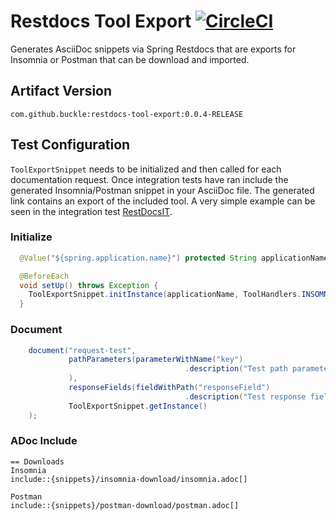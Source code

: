 # Restdocs Tool Export [![CircleCI](https://circleci.com/gh/buckle/restdocs-tool-export/tree/master.svg?style=svg)](https://circleci.com/gh/buckle/restdocs-tool-export/tree/master)

Generates AsciiDoc snippets via Spring Restdocs that are exports for Insomnia or Postman that can be download and imported. 

## Artifact Version
`com.github.buckle:restdocs-tool-export:0.0.4-RELEASE`

## Test Configuration

`ToolExportSnippet` needs to be initialized and then called for each documentation request. Once integration tests have ran 
include the generated Insomnia/Postman snippet in your AsciiDoc file. The generated link contains an export of the included tool. 
A very simple example can be seen in the integration test [RestDocsIT](src/test/java/restdocs/tool/export/RestDocsIT.java).

### Initialize
```java
  @Value("${spring.application.name}") protected String applicationName;

  @BeforeEach
  void setUp() throws Exception {
    ToolExportSnippet.initInstance(applicationName, ToolHandlers.INSOMNIA, ToolHandlers.POSTMAN);
  }
```

### Document
```java
    document("request-test",
             pathParameters(parameterWithName("key")
                                       .description("Test path parameter")
             ),
             responseFields(fieldWithPath("responseField")
                                       .description("Test response field")),
             ToolExportSnippet.getInstance()
    );
```

### ADoc Include
```
== Downloads
Insomnia
include::{snippets}/insomnia-download/insomnia.adoc[]

Postman
include::{snippets}/postman-download/postman.adoc[]
```
